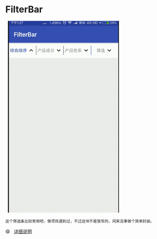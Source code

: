 # FilterBar
 
![filterbar](https://github.com/XuNeverMore/FilterBar/raw/master/filterbar.gif)

    这个筛选条比较常用吧，做项目遇到过，不过这块不是我写的，闲来没事做个简单封装。 
:smile:
 
[详细说明](http://www.jianshu.com/p/4d7a1bccd6e5) 
